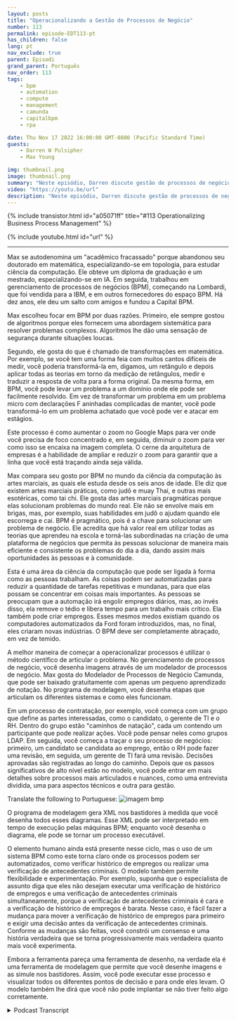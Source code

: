 ```yaml
---
layout: posts
title: "Operacionalizando a Gestão de Processos de Negócio"
number: 113
permalink: episode-EDT113-pt
has_children: false
lang: pt
nav_exclude: true
parent: Episodi
grand_parent: Português
nav_order: 113
tags:
    - bpm
    - automation
    - compute
    - management
    - camunda
    - capitalbpm
    - rpa

date: Thu Nov 17 2022 16:00:00 GMT-0800 (Pacific Standard Time)
guests:
    - Darren W Pulsipher
    - Max Young

img: thumbnail.png
image: thumbnail.png
summary: "Neste episódio, Darren discute gestão de processos de negócio e automação com Max Young, CEO da Capital BPM."
video: "https://youtu.be/url"
description: "Neste episódio, Darren discute gestão de processos de negócio e automação com Max Young, CEO da Capital BPM."
---
```


<div>
{% include transistor.html id="a05071ff" title="#113 Operationalizing Business Process Management" %}

{% include youtube.html id="url" %}
</div>

---

Max se autodenomina um "acadêmico fracassado" porque abandonou seu doutorado em matemática, especializando-se em topologia, para estudar ciência da computação. Ele obteve um diploma de graduação e um mestrado, especializando-se em IA. Em seguida, trabalhou em gerenciamento de processos de negócios (BPM), começando na Lombardi, que foi vendida para a IBM, e em outros fornecedores do espaço BPM. Há dez anos, ele deu um salto com amigos e fundou a Capital BPM.

Max escolheu focar em BPM por duas razões. Primeiro, ele sempre gostou de algoritmos porque eles fornecem uma abordagem sistemática para resolver problemas complexos. Algoritmos lhe dão uma sensação de segurança durante situações loucas.

Segundo, ele gosta do que é chamado de transformações em matemática. Por exemplo, se você tem uma forma feia com muitos cantos difíceis de medir, você poderia transformá-la em, digamos, um retângulo e depois aplicar todas as teorias em torno da medição de retângulos, medir e traduzir a resposta de volta para a forma original. Da mesma forma, em BPM, você pode levar um problema a um domínio onde ele pode ser facilmente resolvido. Em vez de transformar um problema em um problema micro com declarações F aninhadas complicadas de manter, você pode transformá-lo em um problema achatado que você pode ver e atacar em estágios.

Este processo é como aumentar o zoom no Google Maps para ver onde você precisa de foco concentrado e, em seguida, diminuir o zoom para ver como isso se encaixa na imagem completa. O cerne da arquitetura de empresas é a habilidade de ampliar e reduzir o zoom para garantir que a linha que você está traçando ainda seja válida.

Max compara seu gosto por BPM no mundo da ciência da computação às artes marciais, as quais ele estuda desde os seis anos de idade. Ele diz que existem artes marciais práticas, como judô e muay Thai, e outras mais esotéricas, como tai chi. Ele gosta das artes marciais pragmáticas porque elas solucionam problemas do mundo real. Ele não se envolve mais em brigas, mas, por exemplo, suas habilidades em judô o ajudam quando ele escorrega e cai. BPM é pragmático, pois é a chave para solucionar um problema de negócio. Ele acredita que há valor real em utilizar todas as teorias que aprendeu na escola e torná-las subordinadas na criação de uma plataforma de negócios que permita às pessoas solucionar de maneira mais eficiente e consistente os problemas do dia a dia, dando assim mais oportunidades às pessoas e à comunidade.

Esta é uma área da ciência da computação que pode ser ligada à forma como as pessoas trabalham. As coisas podem ser automatizadas para reduzir a quantidade de tarefas repetitivas e mundanas, para que elas possam se concentrar em coisas mais importantes. As pessoas se preocupam que a automação irá engolir empregos diários, mas, ao invés disso, ela remove o tédio e libera tempo para um trabalho mais crítico. Ela também pode criar empregos. Esses mesmos medos existiam quando os computadores automatizados da Ford foram introduzidos, mas, no final, eles criaram novas indústrias. O BPM deve ser completamente abraçado, em vez de temido.

A melhor maneira de começar a operacionalizar processos é utilizar o método científico de articular o problema. No gerenciamento de processos de negócio, você desenha imagens através de um modelador de processos de negócio. Max gosta do Modelador de Processos de Negócio Camunda, que pode ser baixado gratuitamente com apenas um pequeno aprendizado de notação. No programa de modelagem, você desenha etapas que articulam os diferentes sistemas e como eles funcionam.

Em um processo de contratação, por exemplo, você começa com um grupo que define as partes interessadas, como o candidato, o gerente de TI e o RH. Dentro do grupo estão "caminhos de natação", cada um contendo um participante que pode realizar ações. Você pode pensar neles como grupos LDAP. Em seguida, você começa a traçar o seu processo de negócios: primeiro, um candidato se candidata ao emprego, então o RH pode fazer uma revisão, em seguida, um gerente de TI fará uma revisão. Decisões aprovadas são registradas ao longo do caminho. Depois que os passos significativos de alto nível estão no modelo, você pode entrar em mais detalhes sobre processos mais articulados e nuances, como uma entrevista dividida, uma para aspectos técnicos e outra para gestão.

Translate the following to Portuguese: ![imagem bmp](./bpm.png)

O programa de modelagem gera XML nos bastidores à medida que você desenha todos esses diagramas. Esse XML pode ser interpretado em tempo de execução pelas máquinas BPM; enquanto você desenha o diagrama, ele pode se tornar um processo executável.

O elemento humano ainda está presente nesse ciclo, mas o uso de um sistema BPM como este torna claro onde os processos podem ser automatizados, como verificar histórico de empregos ou realizar uma verificação de antecedentes criminais. O modelo também permite flexibilidade e experimentação. Por exemplo, suponha que o especialista de assunto diga que eles não desejam executar uma verificação de histórico de empregos e uma verificação de antecedentes criminais simultaneamente, porque a verificação de antecedentes criminais é cara e a verificação de histórico de empregos é barata. Nesse caso, é fácil fazer a mudança para mover a verificação de histórico de empregos para primeiro e exigir uma decisão antes da verificação de antecedentes criminais. Conforme as mudanças são feitas, você constrói um consenso e uma história verdadeira que se torna progressivamente mais verdadeira quanto mais você experimenta.

Embora a ferramenta pareça uma ferramenta de desenho, na verdade ela é uma ferramenta de modelagem que permite que você desenhe imagens e as simule nos bastidores. Assim, você pode executar esse processo e visualizar todos os diferentes pontos de decisão e para onde eles levam. O modelo também lhe dirá que você não pode implantar se não tiver feito algo corretamente.



<details>
<summary> Podcast Transcript </summary>

<p></p>

</details>
